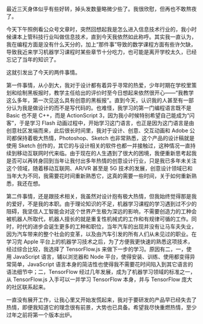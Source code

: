 最近三天身体似乎有些好转，掉头发数量略微少些了。我很欣慰，但再也不敢熬夜了。

今天下午照例看公众号文章时，突然回想起我是怎么进入信息技术行业的，我小时候课本上管科技行业叫做信息技术，直到今天我依然如此称呼。其实我一直认为，我在编程方面是没有什么天分的，加上“那件事”导致的数学课程方面有些许欠缺，导致我近来学习机器学习课程时某些章节十分吃力，也可能是离开学校太久，已经忘记了当年的知识了。

这就引发出了今天的两件事情。

第一件事情，从小到大，我对于设计都有着异乎寻常的热爱，少年时期在学校里策划和绘制黑板报时，教学主任给出的评价时至今日想起来依然很开心——“我教学这么多年，第一次见这么具有创意的黑板报”。直到今天，认识我的人甚至有一部分认为我是做设计的而不是写代码的。也难怪，我学习的第一门编程语言既不是 Basic 也不是 C++，而是 ActionScript 3，因为我小时候特别希望自己能成为“闪客”，于是学习 Flash 动画过程中，开始学习这门语言，也正是因为这门语言是由创意社区发端而来，此后很长时间里，我对于设计、创意、交互动画和 Adobe 公司都保持着极大热情，Photoshop、Sketch 也非常熟悉，这个产品的设计稿就是使用 Sketch 创作的，其它的与设计相关的软件也都一并接触过，这种情况一直持续到移动互联网时代来临。由于现在的人生遇到了很大的困境，我便重新思考起我是否可以再转身回到当年让我付出多年热情的创意设计行业，只是我已多年未关注这个领域，随着移动互联网、AR/VR 甚至是 5G 技术的发展，创意设计领域已和当年大为不同，我需要花时间重新熟悉它，这真的需要一些时间，关于如何重新熟悉，我还在想。

第二件事情，还是跟技术相关，我虽然对设计抱有极大热情，但我始终觉得那是我的爱好，不是我的本职。由于理论知识的不足，机器学习课程的学习遇到过不少的阻碍，我坚信人工智能会对这个世界产生极为深远的影响，不需要创造力的工种会被机器人所取代，机器人擅长的就是重复性机械式的工作和有规律可循的工作。同时，时代的进步会诞生更多的工种和职位，当年汽车的出现并没有让马车夫失业，因为汽车带来的整个社会的变革，以及由汽车引发的所有人们从未见过的职业。在学习完 Apple 平台上的机器学习技术之后，为了方便我更快速的熟悉这项技术，经过综合比较，我选择了 TensorFlow.js 来做下一步的学习。原因有二，一，使用 JavaScript 语言，辅以浏览器和 Node 平台，使得安装、训练、使用都变得异常简单，JavaScript 语言本身的简洁性也使得我不需要花时间陷入到其它语言的语法细节中；二，TensorFlow 经过几年发展，成为了机器学习领域的标准之一，从 TensorFlow.js 入手可以一并学习 TensorFlow 本身，并与 TensorFlow 庞大的社区联系起来。

一直没有展开工作，让我心里又开始发慌起来，我对于要研发的产品早已经失去了热情，即便我知道它的理念很有前景，大势也已具备。希望我尽快重燃热情，至少过年之前将第一个版本出炉。
